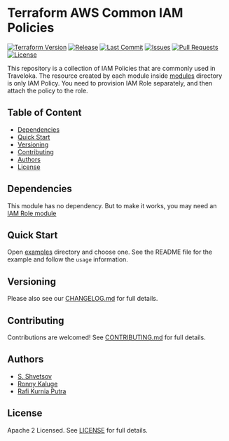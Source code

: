 # Terraform AWS Common IAM Policies
[![Terraform Version](https://img.shields.io/badge/Terraform%20Version->=0.13.0,_<0.14.0-blue.svg)](https://releases.hashicorp.com/terraform/)
[![Release](https://img.shields.io/github/release/traveloka/terraform-aws-common-iam-policies.svg)](https://github.com/traveloka/terraform-aws-common-iam-policies/releases)
[![Last Commit](https://img.shields.io/github/last-commit/traveloka/terraform-aws-common-iam-policies.svg)](https://github.com/traveloka/terraform-aws-common-iam-policies/commits/master)
[![Issues](https://img.shields.io/github/issues/traveloka/terraform-aws-common-iam-policies.svg)](https://github.com/traveloka/terraform-aws-common-iam-policies/issues)
[![Pull Requests](https://img.shields.io/github/issues-pr/traveloka/terraform-aws-common-iam-policies.svg)](https://github.com/traveloka/terraform-aws-common-iam-policies/pulls)
[![License](https://img.shields.io/github/license/traveloka/terraform-aws-common-iam-policies.svg)](https://github.com/traveloka/terraform-aws-common-iam-policies/blob/master/LICENSE)

This repository is a collection of IAM Policies that are commonly used in Traveloka. The resource created by each module inside [modules](https://github.com/traveloka/terraform-aws-common-iam-policies/tree/master/modules) directory is only IAM Policy. You need to provision IAM Role separately, and then attach the policy to the role.

## Table of Content

- [Dependencies](#Dependencies)
- [Quick Start](#Quick-Start)
- [Versioning](#Versioning)
- [Contributing](#Contributing)
- [Authors](#Authors)
- [License](#License)

## Dependencies

This module has no dependency. But to make it works, you may need an [IAM Role module](https://registry.terraform.io/modules/traveloka/iam-role)

## Quick Start

Open [examples](https://github.com/traveloka/terraform-aws-common-iam-policies/tree/master/examples) directory and choose one. See the README file for the example and follow the `usage` information.

## Versioning

Please also see our [CHANGELOG.md](./CHANGELOG.md) for full details.

## Contributing

Contributions are welcomed! See [CONTRIBUTING.md](./CONTRIBUTING.md) for full details.

## Authors
- [S. Shvetsov](https://github.com/sshvetsov)
- [Ronny Kaluge](https://github.com/ronny-kaluge)
- [Rafi Kurnia Putra](https://github.com/rafikurnia)

## License

Apache 2 Licensed. See [LICENSE](./LICENSE) for full details.
